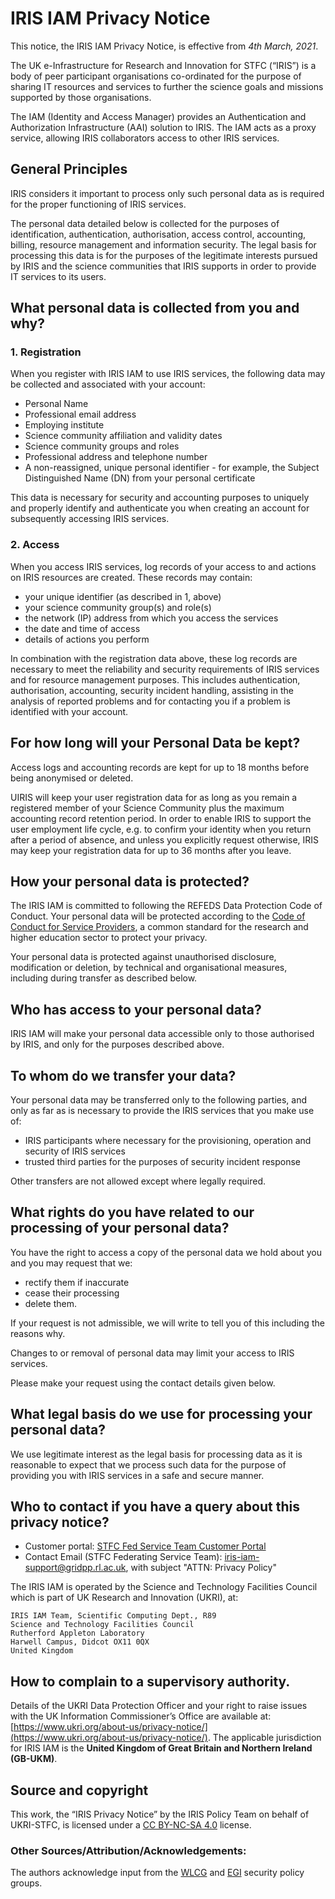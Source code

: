 # IRIS IAM Privacy Notice

This notice, the IRIS IAM Privacy Notice, is effective from *4th March, 2021*.

The UK e-Infrastructure for Research and Innovation for STFC (“IRIS”) is a body of peer participant organisations co-ordinated for the purpose of sharing IT resources and services to further the science goals and missions supported by those organisations.

The IAM (Identity and Access Manager) provides an Authentication and Authorization Infrastructure (AAI) solution to IRIS. The IAM acts as a proxy service, allowing IRIS collaborators access to other IRIS services.

## General Principles

IRIS considers it important to process only such personal data as is required for the proper functioning of IRIS services.

The personal data detailed below is collected for the purposes of identification, authentication, authorisation, access control, accounting, billing, resource management and information security. The legal basis for processing this data is for the purposes of the legitimate interests pursued by IRIS and the science communities that IRIS supports in order to provide IT services to its users.

## What personal data is collected from you and why?

### 1. Registration
When you register with IRIS IAM to use IRIS services, the following data may be collected and associated with your account:

- Personal Name
- Professional email address
- Employing institute
- Science community affiliation and validity dates
- Science community groups and roles
- Professional address and telephone number
- A non-reassigned, unique personal identifier - for example, the Subject Distinguished Name (DN) from your personal certificate

This data is necessary for security and accounting purposes to uniquely and properly identify and authenticate you when creating an account for subsequently accessing IRIS services.

### 2. Access

When you access IRIS services, log records of your access to and actions on IRIS resources are created. These records may contain:

- your unique identifier (as described in 1, above)
- your science community group(s) and role(s)
- the network (IP) address from which you access the services
- the date and time of access
- details of actions you perform

In combination with the registration data above, these log records are necessary to meet the reliability and security requirements of IRIS services and for resource management purposes. This includes authentication, authorisation, accounting, security incident handling, assisting in the analysis of reported problems and for contacting you if a problem is identified with your account.

## For how long will your Personal Data be kept?
Access logs and accounting records are kept for up to 18 months before being anonymised or deleted.

UIRIS will keep your user registration data for as long as you remain a registered member of your Science Community plus the maximum accounting record retention period. In order to enable IRIS to support the user employment life cycle, e.g. to confirm your identity when you return after a period of absence, and unless you explicitly request otherwise, IRIS may keep your registration data for up to 36 months after you leave.

## How your personal data is protected?

The IRIS IAM is committed to following the REFEDS Data Protection Code of Conduct. Your personal data will be protected according to the [Code of Conduct for Service Providers](https://geant3plus.archive.geant.net/Pages/uri/V1.html), a common standard for the research and higher education sector to protect your privacy.

Your personal data is protected against unauthorised disclosure, modification or deletion, by technical and organisational measures, including during transfer as described below.

## Who has access to your personal data?

IRIS IAM will make your personal data accessible only to those authorised by IRIS, and only for the purposes described above.

## To whom do we transfer your data?

Your personal data may be transferred only to the following parties, and only as far as is necessary to provide the IRIS services that you make use of:

- IRIS participants where necessary for the provisioning, operation and security of IRIS services
- trusted third parties for the purposes of security incident response

Other transfers are not allowed except where legally required.

## What rights do you have related to our processing of your personal data?

You have the right to access a copy of the personal data we hold about you and you may request that we:

- rectify them if inaccurate
- cease their processing
- delete them.

If your request is not admissible, we will write to tell you of this including the reasons why.

Changes to or removal of personal data may limit your access to IRIS services.

Please make your request using the contact details given below.

## What legal basis do we use for processing your personal data?

We use legitimate interest as the legal basis for processing data as it is reasonable to expect that we process such data for the purpose of providing you with IRIS services in a safe and secure manner.

## Who to contact if you have a query about this privacy notice?

- Customer portal: [STFC Fed Service Team Customer Portal](https://stfc.atlassian.net/servicedesk/customer/portal/31) 
- Contact Email (STFC Federating Service Team): [iris-iam-support@gridpp.rl.ac.uk](mailto:iris-iam-support@gridpp.rl.ac.uk), with subject "ATTN: Privacy Policy"

The IRIS IAM is operated by the Science and Technology Facilities Council which is part of UK Research and Innovation (UKRI), at:
```
IRIS IAM Team, Scientific Computing Dept., R89
Science and Technology Facilities Council
Rutherford Appleton Laboratory
Harwell Campus, Didcot OX11 0QX
United Kingdom
```

## How to complain to a supervisory authority.
Details of the UKRI Data Protection Officer and your right to raise issues with the UK Information Commissioner’s Office are available at: [https://www.ukri.org/about-us/privacy-notice/](https://www.ukri.org/about-us/privacy-notice/).
The applicable jurisdiction for IRIS IAM is the **United Kingdom of Great Britain and Northern Ireland (GB-UKM)**.

## Source and copyright
This work, the “IRIS Privacy Notice” by the IRIS Policy Team on behalf of UKRI-STFC, is licensed under a [CC BY-NC-SA 4.0](https://creativecommons.org/licenses/by-nc-sa/4.0/) license.
### Other Sources/Attribution/Acknowledgements:
The authors acknowledge input from the [WLCG](https://wlcg.web.cern.ch/) and [EGI](https://www.egi.eu/) security policy groups.